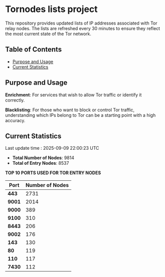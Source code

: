 # Tornodes lists project

This repository provides updated lists of IP addresses associated with Tor relay nodes. The lists are refreshed every 30 minutes to ensure they reflect the most current state of the Tor network.

## Table of Contents

- [Purpose and Usage](#purpose-and-usage)
- [Current Statistics](#current-statistics)


## Purpose and Usage

**Enrichment**: For services that wish to allow Tor traffic or identify it correctly.

**Blacklisting**: For those who want to block or control Tor traffic, understanding which IPs belong to Tor can be a starting point with a high accuracy.

## Current Statistics

Last update time : 2025-09-09 22:00:23 UTC

- **Total Number of Nodes**: 9814
- **Total of Entry Nodes**: 8537

**TOP 10 PORTS USED FOR TOR ENTRY NODES**

| **Port** | **Number of Nodes** |
|------|-----------------|
| **443**   | 2731  |
| **9001**   | 2014  |
| **9000**   | 389  |
| **9100**   | 310  |
| **8443**   | 206  |
| **9002**   | 176  |
| **143**   | 130  |
| **80**   | 119  |
| **110**   | 117  |
| **7430**   | 112  |

